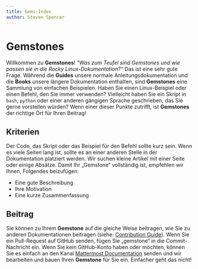 ```yaml
---
title: Gems-Index
author: Steven Spencer
---
```


# Gemstones

Willkommen zu **Gemstones**! _"Was zum Teufel sind Gemstones und wie passen sie in die Rocky Linux-Dokumentation?"_ Das ist eine sehr gute Frage. Während die **Guides** unsere normale Anleitungsdokumentation und die **Books** unsere längere Dokumentation enthalten, sind **Gemstones** eine Sammlung von einfachen Beispielen. Haben Sie einen Linux-Beispiel oder einen Befehl, den Sie immer verwenden? Vielleicht haben Sie ein Skript in `bash`, `python` oder einer anderen gängigen Sprache geschrieben, das Sie gerne vorstellen würden? Wenn einer dieser Punkte zutrifft, ist **Gemstones** der richtige Ort für Ihren Beitrag!

## Kriterien

Der Code, das Skript oder das Beispiel für den Befehl sollte kurz sein. Wenn es viele Seiten lang ist, sollte es an einer anderen Stelle in der Dokumentation platziert werden. Wir suchen kleine Artikel mit einer Seite oder einige Absätze. Damit Ihr „Gemstone“ vollständig ist, empfehlen wir Ihnen, Folgendes beizufügen:

* Eine gute Beschreibung
* Ihre Motivation
* Eine kurze Zusammenfassung

## Beitrag

Sie können zu Ihrem **Gemstone** auf die gleiche Weise beitragen, wie Sie zu anderen Dokumentationen beitragen (siehe: [Contribution Guide](../guides/contribute/README.md)). Wenn Sie ein Pull-Request auf GitHub senden, fügen Sie „gemstone“ in die Commit-Nachricht ein. Wenn Sie kein GitHub-Konto haben oder möchten, können Sie es einfach an den Kanal [Mattermost Documentation](https://chat.rockylinux.org/rocky-linux/channels/documentation) senden und wir bearbeiten und bauen Ihren **Gemstone** für Sie ein. Einfacher geht das nicht!
